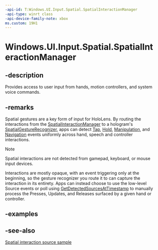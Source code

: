 ```yaml
---
-api-id: T:Windows.UI.Input.Spatial.SpatialInteractionManager
-api-type: winrt class
-api-device-family-note: xbox
ms.custom: 19H1
---
```


<!-- Class syntax.
public class SpatialInteractionManager : Windows.UI.Input.Spatial.ISpatialInteractionManager
-->

# Windows.UI.Input.Spatial.SpatialInteractionManager

## -description

Provides access to user input from hands, motion controllers, and system voice commands.

## -remarks

Spatial gestures are a key form of input for HoloLens. By routing the interactions from the [SpatialInteractionManager](spatialinteractionmanager.md) to a hologram's [SpatialGestureRecognizer](spatialgesturerecognizer.md), apps can detect [Tap](spatialgesturesettings.md), [Hold](spatialgesturesettings.md), [Manipulation](spatialgesturesettings.md), and [Navigation](spatialgesturesettings.md) events uniformly across hand, speech and controller interactions.

> [!NOTE]
> Spatial interactions are not detected from gamepad, keyboard, or mouse input devices.

Interactions are mostly opaque, with an event triggering only at the beginning, so the gesture recognizer you route it to can capture the interaction in its entirety. Apps can instead choose to use the low-level Source events or poll using [GetDetectedSourcesAtTimestamp](spatialinteractionmanager_getdetectedsourcesattimestamp_338728324.md) to manually process the Presses, Updates, and Releases surfaced by a given hand or controller.

## -examples

## -see-also

[Spatial interaction source sample](https://github.com/Microsoft/Windows-universal-samples/tree/master/Samples/SpatialInteractionSource)
